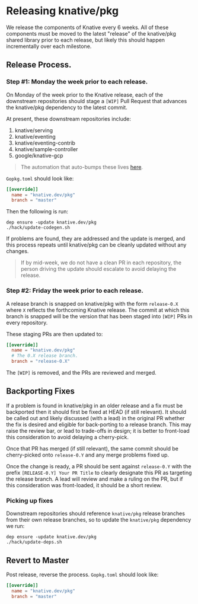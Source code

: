 # Releasing knative/pkg

We release the components of Knative every 6 weeks. All of these components must
be moved to the latest "release" of the knative/pkg shared library prior to each
release, but likely this should happen incrementally over each milestone.

## Release Process.

### Step #1: Monday the week prior to each release.

On Monday of the week prior to the Knative release, each of the downstream
repositories should stage a `[WIP]` Pull Request that advances the knative/pkg
dependency to the latest commit.

At present, these downstream repositories include:

1. knative/serving
1. knative/eventing
1. knative/eventing-contrib
1. knative/sample-controller
1. google/knative-gcp

> The automation that auto-bumps these lives
> [here](https://github.com/mattmoor/knobots/tree/knative/cmd/periodic/kodata).

`Gopkg.toml` should look like:

```toml
[[override]]
  name = "knative.dev/pkg"
  branch = "master"
```

Then the following is run:

```shell
dep ensure -update knative.dev/pkg
./hack/update-codegen.sh
```

If problems are found, they are addressed and the update is merged, and this
process repeats until knative/pkg can be cleanly updated without any changes.

> If by mid-week, we do not have a clean PR in each repository, the person
> driving the update should escalate to avoid delaying the release.

### Step #2: Friday the week prior to each release.

A release branch is snapped on knative/pkg with the form `release-0.X` where `X`
reflects the forthcoming Knative release. The commit at which this branch is
snapped will be the version that has been staged into `[WIP]` PRs in every
repository.

These staging PRs are then updated to:

```toml
[[override]]
  name = "knative.dev/pkg"
  # The 0.X release branch.
  branch = "release-0.X"
```

The `[WIP]` is removed, and the PRs are reviewed and merged.

## Backporting Fixes

If a problem is found in knative/pkg in an older release and a fix must be
backported then it should first be fixed at HEAD (if still relevant). It should
be called out and likely discussed (with a lead) in the original PR whether the
fix is desired and eligible for back-porting to a release branch. This may raise
the review bar, or lead to trade-offs in design; it is better to front-load this
consideration to avoid delaying a cherry-pick.

Once that PR has merged (if still relevant), the same commit should be
cherry-picked onto `release-0.Y` and any merge problems fixed up.

Once the change is ready, a PR should be sent against `release-0.Y` with the
prefix `[RELEASE-0.Y] Your PR Title` to clearly designate this PR as targeting
the release branch. A lead will review and make a ruling on the PR, but if this
consideration was front-loaded, it should be a short review.

### Picking up fixes

Downstream repositories should reference `knative/pkg` release branches from
their own release branches, so to update the `knative/pkg` dependency we run:

```shell
dep ensure -update knative.dev/pkg
./hack/update-deps.sh
```

## Revert to Master

Post release, reverse the process. `Gopkg.toml` should look like:

```toml
[[override]]
  name = "knative.dev/pkg"
  branch = "master"
```

